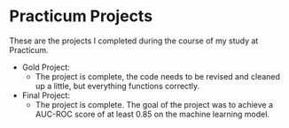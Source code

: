 # Practicum Projects
These are the projects I completed during the course of my study at Practicum. 
- Gold Project: 
	- The project is complete, the code needs to be revised and cleaned up a little, but everything functions correctly. 
- Final Project: 
	- The project is complete. The goal of the project was to achieve a AUC-ROC score of at least 0.85 on the machine learning model. 

